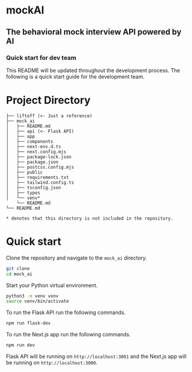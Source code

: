 # mockAI

## The behavioral mock interview API powered by AI

### Quick start for dev team

This README will be updated throughout the development process. The following is a quick start guide for the development team.

# Project Directory

```.
├── liftoff (<- Just a reference)
├── mock_ai
│   ├── README.md
│   ├── api (<- Flask API)
│   ├── app
│   ├── components
│   ├── next-env.d.ts
│   ├── next.config.mjs
│   ├── package-lock.json
│   ├── package.json
│   ├── postcss.config.mjs
│   ├── public
│   ├── requirements.txt
│   ├── tailwind.config.ts
│   ├── tsconfig.json
│   ├── types
│   └── venv*
    └── README.md
└── README.md

* denotes that this directory is not included in the repository.
```

# Quick start

Clone the repository and navigate to the `mock_ai` directory.

```bash
git clone
cd mock_ai
```

Start your Python virtual environment.

```bash
python3 -m venv venv
source venv/bin/activate
```

To run the Flask API run the following commands.

```bash
npm run flask-dev
```

To run the Next.js app run the following commands.

```bash
npm run dev
```

Flask API will be running on `http://localhost:3001` and the Next.js app will be running on `http://localhost:3000`.
